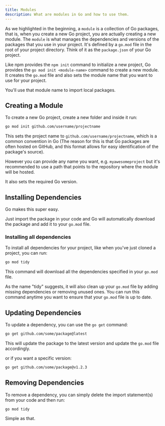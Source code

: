 ```yaml
---
title: Modules
description: What are modules in Go and how to use them.
---
```


As we highlighted in the beginning, a `module` is a collection of Go packages, that is, when you create a new Go project, you are actually creating a new module. The `module` is what manages the dependencies and versions of the packages that you use in your project. It's defined by a `go.mod` file in the root of your project directory. Think of it as the `package.json` of your Go project.

Like npm provides the `npm init` command to initialize a new project, Go provides the `go mod init <module-name>` command to create a new module. It creates the `go.mod` file and also sets the module name that you want to use for your project.

You'll use that module name to import local packages.

## Creating a Module

To create a new Go project, create a new folder and inside it run:

```bash
go mod init github.com/username/projectname
```

This sets the project name to `github.com/username/projectname`, which is a common convention in Go (The reason for this is that Go packages are often hosted on GitHub, and this format allows for easy identification of the package's source).

However you can provide any name you want, e.g. `myawesomeproject` but it's recommended to use a path that points to the repository where the module will be hosted.

It also sets the required Go version.

## Installing Dependencies

Go makes this super easy.

Just import the package in your code and Go will automatically download the package and add it to your `go.mod` file.

### Installing all dependencies

To install all dependencies for your project, like when you've just cloned a project, you can run:

```bash
go mod tidy
```

This command will download all the dependencies specified in your `go.mod` file.

As the name "tidy" suggests, it will also clean up your `go.mod` file by adding missing dependencies or removing unused ones. You can run this command anytime you want to ensure that your `go.mod` file is up to date.

## Updating Dependencies

To update a dependency, you can use the `go get` command:

```bash
go get github.com/some/package@latest
```

This will update the package to the latest version and update the `go.mod` file accordingly.

or if you want a specific version:

```bash
go get github.com/some/package@v1.2.3
```

## Removing Dependencies

To remove a dependency, you can simply delete the import statement(s) from your code and then run:

```bash
go mod tidy
```

Simple as that.
